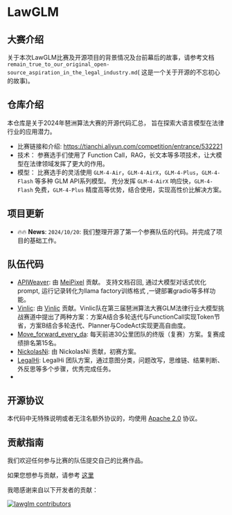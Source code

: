 # LawGLM

## 大赛介绍

关于本次LawGLM比赛及开源项目的背景情况及台前幕后的故事，请参考文档```remain_true_to_our_original_open-source_aspiration_in_the_legal_industry.md```(
这是一个关于开源的不忘初心的故事)。

## 仓库介绍

本仓库是关于2024年琶洲算法大赛的开源代码汇总， 旨在探索大语言模型在法律行业的应用潜力。

+ 比赛链接和介绍: https://tianchi.aliyun.com/competition/entrance/532221
+ 技术： 参赛选手们使用了 Function Call，RAG，长文本等多项技术，让大模型在法律领域发挥了更大的作用。
+ 模型： 比赛选手的灵活使用 `GLM-4-Air`，`GLM-4-AirX`，`GLM-4-Plus`，`GLM-4-Flash` 等多种 GLM API系列模型。
  充分发挥 `GLM-4-AirX` 响应快，`GLM-4-Flash` 免费，`GLM-4-Plus` 精度高等优势，结合使用，实现高性价比解决方案。

## 项目更新

- 🔥🔥 **News**: ```2024/10/20```: 我们整理开源了第一个参赛队伍的代码。并完成了项目的基础工作。

## 队伍代码

+ [APIWeaver](APIWeaver-lawGLM/README.md): 由 [MeiPixel](https://github.com/MeiPixel) 贡献。
  支持文档召回, 通过大模型对话式优化prompt, 运行记录转化为llama factory训练格式 ,一键部署gradio等多样功能。
+ [Vinlic](Vinlic-lawGLM/README.md): 由 [Vinlic](https://github.com/Vinlic)
  贡献。Vinlic队在第三届琶洲算法大赛GLM法律行业大模型挑战赛道中提出了两种方案：方案A结合多轮迭代与FunctionCall实现Token节省，方案B结合多轮迭代、Planner与CodeAct实现更高自由度。
+ [Move_forward_every_da](Move_forward_every_day-lawGLM/README.md): 每天前进30公里团队的终版（复赛）方案。复赛成绩排名第15名。
+ [NickolasNi](NickolasNi-LawGLM/README.md): 由 NickolasNi 贡献，初赛方案。
+ [LegalHi](LegalHi-LawGLM/README.md): LegalHi 团队方案，通过意图分类，问题改写，思维链、结果判断、外反思等多个步骤，优秀完成任务。
+ [](Buycabbage-semi-LawGLM)
## 开源协议

本代码中无特殊说明或者无注名额外协议的，均使用 [Apache 2.0](LICENSE) 协议。

## 贡献指南

我们欢迎任何参与比赛的队伍提交自己的比赛作品。

如果您想参与贡献，请参考 [这里](assets/contribute_zh.md)

我嗯感谢来自以下开发者的贡献：

[![lawglm contributors](https://contrib.rocks/image?repo=metaglm/lawglm&max=2000)](https://github.com/metaglm/lawglm/graphs/contributors)
